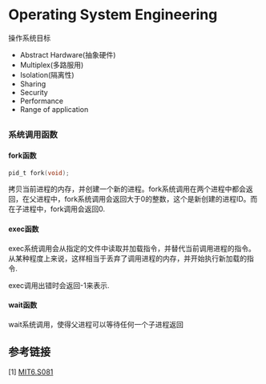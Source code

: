 # Operating System Engineering

操作系统目标

- Abstract Hardware(抽象硬件)
- Multiplex(多路服用)
- Isolation(隔离性)
- Sharing
- Security
- Performance
- Range of application

##

### 系统调用函数

#### fork函数

```c
pid_t fork(void);
```

拷贝当前进程的内存，并创建一个新的进程。fork系统调用在两个进程中都会返回，在父进程中，fork系统调用会返回大于0的整数，这个是新创建的进程ID。而在子进程中，fork调用会返回0.

#### exec函数

exec系统调用会从指定的文件中读取并加载指令，并替代当前调用进程的指令。从某种程度上来说，这样相当于丢弃了调用进程的内存，并开始执行新加载的指令.

exec调用出错时会返回-1来表示.

#### wait函数

wait系统调用，使得父进程可以等待任何一个子进程返回





## 参考链接

[1] [MIT6.S081](https://mit-public-courses-cn-translatio.gitbook.io/mit6-s081/lec01-introduction-and-examples/1.3-why-hard-and-interesting)
